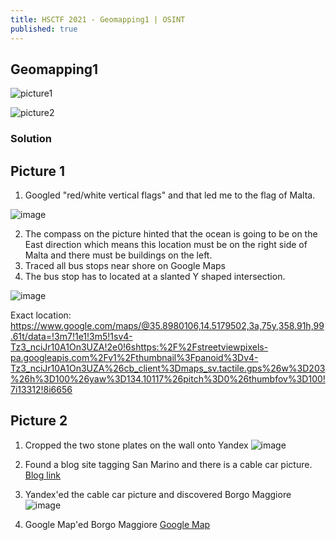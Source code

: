 ```yaml
---
title: HSCTF 2021 - Geomapping1 | OSINT
published: true
---
```


## [](#header-2)Geomapping1

![picture1](https://user-images.githubusercontent.com/81070073/122655620-88343b00-d108-11eb-9c3f-07a41913c34b.png)


![picture2](https://user-images.githubusercontent.com/81070073/122655621-89fdfe80-d108-11eb-8c3f-7a9a0e0831d3.png)


### [](#header-3)Solution

Picture 1
----------

1. Googled "red/white vertical flags" and that led me to the flag of Malta.

![image](https://user-images.githubusercontent.com/81070073/122655630-ac901780-d108-11eb-8a42-efc8d194200d.png)

2. The compass on the picture hinted that the ocean is going to be on the East direction which means this location must be on the right side of Malta and there must be buildings on the left.
3. Traced all bus stops near shore on Google Maps
4. The bus stop has to located at a slanted Y shaped intersection.

![image](https://user-images.githubusercontent.com/81070073/122655707-5a032b00-d109-11eb-9f21-6c6da6efc503.png)

Exact location:
https://www.google.com/maps/@35.8980106,14.5179502,3a,75y,358.91h,99.61t/data=!3m7!1e1!3m5!1sv4-Tz3_nciJr10A1On3UZA!2e0!6shttps:%2F%2Fstreetviewpixels-pa.googleapis.com%2Fv1%2Fthumbnail%3Fpanoid%3Dv4-Tz3_nciJr10A1On3UZA%26cb_client%3Dmaps_sv.tactile.gps%26w%3D203%26h%3D100%26yaw%3D134.10117%26pitch%3D0%26thumbfov%3D100!7i13312!8i6656

Picture 2
----------

1. Cropped the two stone plates on the wall onto Yandex
![image](https://user-images.githubusercontent.com/81070073/122655741-ababb580-d109-11eb-97ed-d3c7dea6acf0.png)

2. Found a blog site tagging San Marino and there is a cable car picture.
[Blog link](http://damian.ru/italia/09_Assisi_San_Marino/pages/_DSC9418.htm)

3. Yandex'ed the cable car picture and discovered Borgo Maggiore
![image](https://user-images.githubusercontent.com/81070073/122655781-004f3080-d10a-11eb-9c19-7ac8960d5341.png)

4. Google Map'ed Borgo Maggiore 
[Google Map](https://www.google.com/maps/place/Funivia+%C2%B7+Borgo+Maggiore+(Campo+della+Fiera)/@43.9404329,12.4454254,3a,75y,90t/data=!3m8!1e2!3m6!1sAF1QipMX6k-p3SH3T13n6P7PKZvcWbJq7HL3MPqpRVQj!2e10!3e12!6shttps:%2F%2Flh5.googleusercontent.com%2Fp%2FAF1QipMX6k-p3SH3T13n6P7PKZvcWbJq7HL3MPqpRVQj%3Dw203-h152-k-no!7i4000!8i3000!4m11!1m2!2m1!1scable+car+san+marino+!3m7!1s0x132ceca93a0002cf:0xe9222064f57242dc!8m2!3d43.9404432!4d12.4455285!14m1!1BCgIgAQ!15sChRjYWJsZSBjYXIgc2FuIG1hcmlub1oWIhRjYWJsZSBjYXIgc2FuIG1hcmlub5IBEm1vdW50YWluX2NhYmxlX2NhcpoBI0NoWkRTVWhOTUc5blMwVkpRMEZuU1VOWmJqUnRNV0pSRUFF)
